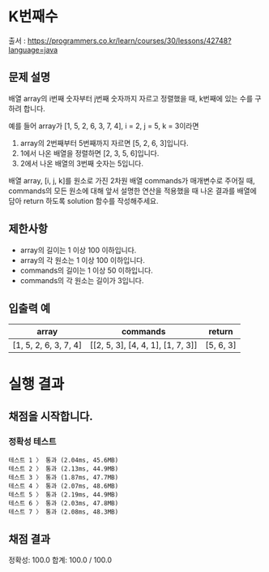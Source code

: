 #  K번째수
출서 : https://programmers.co.kr/learn/courses/30/lessons/42748?language=java

## 문제 설명
배열 array의 i번째 숫자부터 j번째 숫자까지 자르고 정렬했을 때, k번째에 있는 수를 구하려 합니다.

예를 들어 array가 [1, 5, 2, 6, 3, 7, 4], i = 2, j = 5, k = 3이라면

1. array의 2번째부터 5번째까지 자르면 [5, 2, 6, 3]입니다.
2. 1에서 나온 배열을 정렬하면 [2, 3, 5, 6]입니다.
3. 2에서 나온 배열의 3번째 숫자는 5입니다.

배열 array, [i, j, k]를 원소로 가진 2차원 배열 commands가 매개변수로 주어질 때, commands의 모든 원소에 대해 앞서 설명한 연산을 적용했을 때 나온 결과를 배열에 담아 return 하도록 solution 함수를 작성해주세요.

## 제한사항
* array의 길이는 1 이상 100 이하입니다.
* array의 각 원소는 1 이상 100 이하입니다.
* commands의 길이는 1 이상 50 이하입니다.
* commands의 각 원소는 길이가 3입니다.

## 입출력 예
| array | commands | return |
| ----- | -------- | ------ |
| [1, 5, 2, 6, 3, 7, 4] | [[2, 5, 3], [4, 4, 1], [1, 7, 3]] | [5, 6, 3] |

# 실행 결과    
## 채점을 시작합니다.
### 정확성  테스트
```
테스트 1 〉	통과 (2.04ms, 45.6MB)
테스트 2 〉	통과 (2.13ms, 44.9MB)
테스트 3 〉	통과 (1.87ms, 47.7MB)
테스트 4 〉	통과 (2.07ms, 48.6MB)
테스트 5 〉	통과 (2.19ms, 44.9MB)
테스트 6 〉	통과 (2.03ms, 47.8MB)
테스트 7 〉	통과 (2.08ms, 48.3MB)
```
## 채점 결과
정확성: 100.0
합계: 100.0 / 100.0